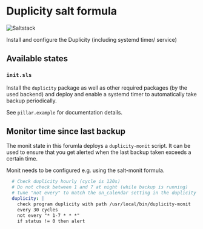 # Duplicity salt formula

![Saltstack](https://github.com/chr4/salt-duplicity/workflows/Saltstack/badge.svg)

Install and configure the Duplicity (including systemd timer/ service)


## Available states

### ``init.sls``

Install the `duplicity` package as well as other required packages (by the used
backend) and deploy and enable a systemd timer to automatically take backup
periodically.

See `pillar.example` for documentation details.


## Monitor time since last backup

The monit state in this forumla deploys a `duplicity-monit` script. It can be used to ensure that you get alerted when the last backup taken exceeds a certain time.

Monit needs to be configured e.g. using the salt-monit formula.

```yaml
  # Check duplicity hourly (cycle is 120s)
  # Do not check between 1 and 7 at night (while backup is running)
  # tune "not every" to match the on_calendar setting in the duplicity pillar
  duplicity: |
    check program duplicity with path /usr/local/bin/duplicity-monit
    every 30 cycles
    not every "* 1-7 * * *"
    if status != 0 then alert
```
